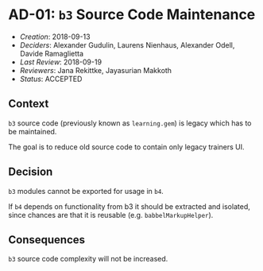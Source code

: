 # AD-01: `b3` Source Code Maintenance
- *Creation*: 2018-09-13
- *Deciders*: Alexander Gudulin, Laurens Nienhaus, Alexander Odell, Davide Ramaglietta
- *Last Review*: 2018-09-19
- *Reviewers*: Jana Rekittke, Jayasurian Makkoth
- *Status*: ACCEPTED

## Context

`b3` source code (previously known as `learning.gem`) is legacy which has to be maintained.

The goal is to reduce old source code to contain only legacy trainers UI.

## Decision

`b3` modules cannot be exported for usage in `b4`.

If `b4` depends on functionality from b3 it should be extracted and isolated, since chances are that it is reusable (e.g. `babbelMarkupHelper`).

## Consequences

`b3` source code complexity will not be increased.
